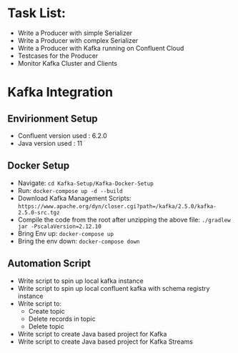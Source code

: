 # Task List:
- Write a Producer with simple Serializer
- Write a Producer with complex Serializer
- Write a Producer with Kafka running on Confluent Cloud
- Testcases for the Producer
- Monitor Kafka Cluster and Clients


# Kafka Integration

## Envirionment Setup
- Confluent version used : 6.2.0
- Java version used : 11

## Docker Setup
- Navigate: `cd Kafka-Setup/Kafka-Docker-Setup`
- Run: `docker-compose up -d --build`
- Download Kafka Management Scripts: `https://www.apache.org/dyn/closer.cgi?path=/kafka/2.5.0/kafka-2.5.0-src.tgz`
- Compile the code from the root after unzipping the above file: `./gradlew jar -PscalaVersion=2.12.10`
- Bring Env up: `docker-compose up`
- Bring the env down: `docker-compose down`


## Automation Script
- Write script to spin up local kafka instance
- Write script to spin up local confluent kafka with schema registry instance
- Write script to:
    - Create topic
    - Delete records in topic
    - Delete topic
- Write script to create Java based project for Kafka
- Write script to create Java based project for Kafka Streams

